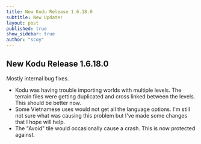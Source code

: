 ```yaml
---
title: New Kodu Release 1.6.18.0
subtitle: New Update!
layout: post
published: true
show_sidebar: true
author: "scoy"
---
```


## New Kodu Release 1.6.18.0

Mostly internal bug fixes.  
- Kodu was having trouble importing worlds with multiple levels.  The terrain files were getting duplicated and cross linked between the levels.  This should be better now.
- Some Vietnamese uses would not get all the language options.  I'm still not sure what was causing this problem but I've made some changes that I hope will help.
- The "Avoid" tile would occasionally cause a crash.  This is now protected against. 